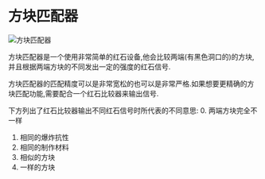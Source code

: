 # 方块匹配器

![方块匹配器](block:betterwithaddons:block_matcher@0)

方块匹配器是一个使用非常简单的红石设备,他会比较两端(有黑色洞口的)的方块,并且根据两端方块的不同发出一定的强度的红石信号.

方块匹配器的匹配精度可以是非常宽松的也可以是非常严格.如果想要更精确的方块匹配功能,需要配合一个红石比较器来输出信号.

下方列出了红石比较器输出不同红石信号时所代表的不同意思:
 0. 两端方块完全不一样
 1. 相同的爆炸抗性
 2. 相同的制作材料
 3. 相似的方块
 4. 一样的方块